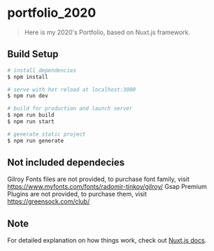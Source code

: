 # portfolio_2020

> Here is my 2020's Portfolio, based on Nuxt.js framework.

## Build Setup

```bash
# install dependencies
$ npm install

# serve with hot reload at localhost:3000
$ npm run dev

# build for production and launch server
$ npm run build
$ npm run start

# generate static project
$ npm run generate
```

## Not included dependecies
Gilroy Fonts files are not provided, to purchase font family, visit https://www.myfonts.com/fonts/radomir-tinkov/gilroy/
Gsap Premium Plugins are not provided, to purchase them, visit https://greensock.com/club/

## Note
For detailed explanation on how things work, check out [Nuxt.js docs](https://nuxtjs.org).
